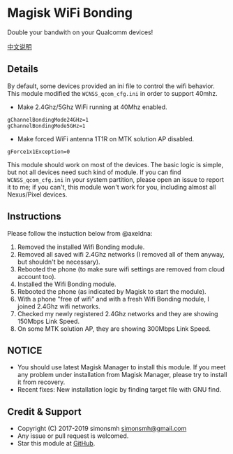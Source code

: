 # Magisk WiFi Bonding

Double your bandwith on your Qualcomm devices!

[中文说明](https://github.com/Magisk-Modules-Repo-CN/magisk-wifi-bonding/blob/master/README.md)

## Details

By default, some devices provided an ini file to control the wifi behavior. This module modified the `WCNSS_qcom_cfg.ini` in order to support 40mhz.

- Make 2.4Ghz/5Ghz WiFi running at 40Mhz enabled.
```
gChannelBondingMode24GHz=1
gChannelBondingMode5GHz=1
```

- Make forced WiFi antenna 1T1R on MTK solution AP disabled.
```
gForce1x1Exception=0
```

This module should work on most of the devices. The basic logic is simple, but not all devices need such kind of module. If you can find `WCNSS_qcom_cfg.ini` in your system partition, please open an issue to report it to me; if you can't, this module won't work for you, including almost all Nexus/Pixel devices.

## Instructions

Please follow the instuction below from @axeldna:

1. Removed the installed Wifi Bonding module.
2. Removed all saved wifi 2.4Ghz networks (I removed all of them anyway, but shouldn't be necessary).
3. Rebooted the phone (to make sure wifi settings are removed from cloud account too).
4. Installed the Wifi Bonding module.
5. Rebooted the phone (as indicated by Magisk to start the module).
6. With a phone "free of wifi" and with a fresh Wifi Bonding module, I joined 2.4Ghz wifi networks.
7. Checked my newly registered 2.4Ghz networks and they are showing 150Mbps Link Speed.
8. On some MTK solution AP, they are showing 300Mbps Link Speed.

## NOTICE

* You should use latest Magisk Manager to install this module. If you meet any problem under installation from Magisk Manager, please try to install it from recovery.
* Recent fixes:
New installation logic by finding target file with GNU find.

## Credit & Support

* Copyright (C) 2017-2019 simonsmh <simonsmh@gmail.com>
* Any issue or pull request is welcomed.
* Star this module at [GitHub](https://github.com/Magisk-Modules-Repo/wifi-bonding).
